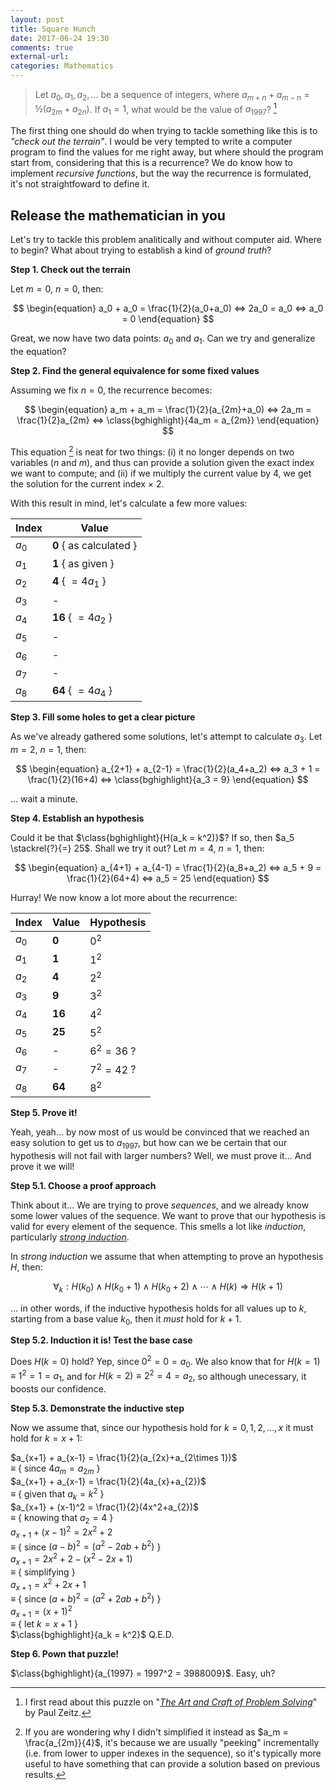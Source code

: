 ```yaml
---
layout: post
title: Square Hunch
date: 2017-06-24 19:30
comments: true
external-url:
categories: Mathematics
---
```


> Let $a_0, a_1, a_2, ...$ be a sequence of integers, where $a_{m+n} + a_{m-n} = ½(a_{2m}+a_{2n})$. If $a_1 = 1$, what would be the value of $a_{1997}$? [^1]

[^1]: I first read about this puzzle on "[*The Art and Craft of Problem Solving*](https://www.amazon.com/Art-Craft-Problem-Solving/dp/0471789011/ref=sr_1_1?ie=UTF8&qid=1498345535&sr=8-1&keywords=art+craft+problem+solving)" by Paul Zeitz.

The first thing one should do when trying to tackle something like this is to *"check out the terrain"*. I would be very tempted to write a computer program to find the values for me right away, but where should the program start from, considering that this is a recurrence? We do know how to implement *recursive functions*, but the way the recurrence is formulated, it's not straightfoward to define it.

## Release the mathematician in you

Let's try to tackle this problem analitically and without computer aid. Where to begin? What about trying to establish a kind of *ground truth*?

**Step 1. Check out the terrain**

Let $m = 0$, $n = 0$, then:

$$
\begin{equation}
a_0 + a_0 = \frac{1}{2}(a_0+a_0) ⇔ 2a_0 = a_0 ⇔ a_0 = 0
\end{equation}
$$

Great, we now have two data points: $a_0$ and $a_1$. Can we try and generalize the equation?

**Step 2. Find the general equivalence for some fixed values**

Assuming we fix $n = 0$, the recurrence becomes:

$$
\begin{equation}
a_m + a_m = \frac{1}{2}(a_{2m}+a_0) ⇔ 2a_m = \frac{1}{2}a_{2m} ⇔ \class{bghighlight}{4a_m = a_{2m}}
\end{equation}
$$

This equation [^2] is neat for two things: (i) it no longer depends on two variables ($n$ and $m$), and thus can provide a solution given the exact index we want to compute; and (ii) if we multiply the current value by 4, we get the solution for the current index $\times$ 2.

With this result in mind, let's calculate a few more values:

[^2]: If you are wondering why I didn't simplified it instead as $a_m = \frac{a_{2m}}{4}$, it's because we are usually "peeking" incrementally (i.e. from lower to upper indexes in the sequence), so it's typically more useful to have something that can provide a solution based on previous results.

| Index | Value |
|-------|-------|
| $a_0$ | **0** { as calculated } |
| $a_1$ | **1** { as given } |
| $a_2$ | **4** { $= 4a_1$ } |
| $a_3$ | - |
| $a_4$ | **16** { $= 4a_2$ } |
| $a_5$ | - |
| $a_6$ | - |
| $a_7$ | - |
| $a_8$ | **64** { $= 4a_4$ } |

**Step 3. Fill some holes to get a clear picture**

As we've already gathered some solutions, let's attempt to calculate $a_3$. Let $m = 2$, $n = 1$, then:

$$
\begin{equation}
a_{2+1} + a_{2-1} = \frac{1}{2}(a_4+a_2) ⇔ a_3 + 1 = \frac{1}{2}(16+4) ⇔ \class{bghighlight}{a_3 = 9}
\end{equation}
$$

... wait a minute.

**Step 4. Establish an hypothesis**

Could it be that $\class{bghighlight}{H(a_k = k^2)}$? If so, then $a_5 \stackrel{?}{=} 25$. Shall we try it out? Let $m = 4$, $n = 1$, then:

$$
\begin{equation}
a_{4+1} + a_{4-1} = \frac{1}{2}(a_8+a_2) ⇔ a_5 + 9 = \frac{1}{2}(64+4) ⇔ a_5 = 25
\end{equation}
$$

Hurray! We now know a lot more about the recurrence:

| Index | Value  | Hypothesis |
|-------|--------|------------|
| $a_0$ | **0**  | $0^2$      |
| $a_1$ | **1**  | $1^2$
| $a_2$ | **4**  | $2^2$
| $a_3$ | **9**  | $3^2$
| $a_4$ | **16** | $4^2$
| $a_5$ | **25** | $5^2$
| $a_6$ | - | $6^2 = 36$ ?
| $a_7$ | - | $7^2 = 42$ ?
| $a_8$ | **64** | $8^2$

**Step 5. Prove it!**

Yeah, yeah... by now most of us would be convinced that we reached an easy solution to get us to $a_{1997}$, but how can we be certain that our hypothesis will not fail with larger numbers? Well, we must prove it... And prove it we will!

**Step 5.1. Choose a proof approach**

Think about it... We are trying to prove *sequences*, and we already know some lower values of the sequence. We want to prove that our hypothesis is valid for every element of the sequence. This smells a lot like *induction*, particularly  [*strong induction*](https://en.wikipedia.org/wiki/Mathematical_induction#Complete_induction).

In *strong induction* we assume that when attempting to prove an hypothesis $H$, then:

$$
\begin{equation}
∀_k : H(k_0) ∧ H(k_0 + 1) ∧ H(k_0 + 2) ∧ \cdots ∧ H(k) ⇒ H(k+1)
\end{equation}
$$

... in other words, if the inductive hypothesis holds for all values up to $k$, starting from a base value $k_0$, then it *must* hold for $k+1$.

**Step 5.2. Induction it is! Test the base case**

Does $H(k = 0)$ hold? Yep, since $0^2 = 0 = a_0$. We also know that for $H(k = 1) ≡ 1^2 = 1 = a_1$, and for $H(k = 2) ≡ 2^2 = 4 = a_2$, so although unecessary, it boosts our confidence.

**Step 5.3. Demonstrate the inductive step**

Now we assume that, since our hypothesis hold for $k = 0, 1, 2, ..., x$  it must hold for $k = x+1$:

$a_{x+1} + a_{x-1} = \frac{1}{2}(a_{2x}+a_{2\times 1})$ <br>
$≡$ { since $4a_m = a_{2m}$ } <br>
$a_{x+1} + a_{x-1} = \frac{1}{2}(4a_{x}+a_{2})$ <br>
$≡$ { given that $a_k = k^2$ } <br>
$a_{x+1} + (x-1)^2 = \frac{1}{2}(4x^2+a_{2})$ <br>
$≡$ { knowing that $a_2 = 4$ } <br>
$a_{x+1} + (x-1)^2 = 2x^2+2$ <br>
$≡$ { since $(a-b)^2 = (a^2-2ab+b^2)$ } <br>
$a_{x+1} = 2x^2+2 - (x^2-2x+1)$<br>
$≡$ { simplifying } <br>
$a_{x+1} = x^2+2x+1$<br>
$≡$ { since $(a+b)^2 = (a^2+2ab+b^2)$ } <br>
$a_{x+1} = (x+1)^2$<br>
$≡$ { let $k=x+1$ } <br>
$\class{bghighlight}{a_k = k^2}$&nbsp;Q.E.D.<br>

**Step 6. Pown that puzzle!**

$\class{bghighlight}{a_{1997} = 1997^2 = 3988009}$. Easy, uh?
